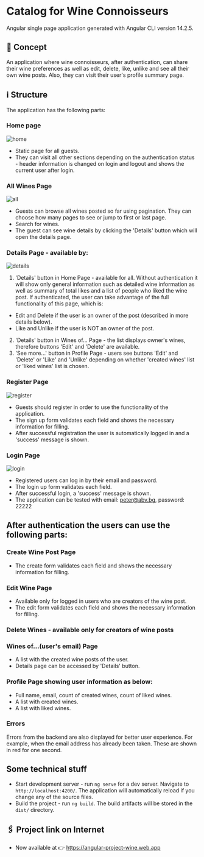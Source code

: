 # Catalog for Wine Connoisseurs
Angular single page application generated with Angular CLI version 14.2.5.
## :speech_balloon: Concept
An application where wine connoisseurs, after authentication, can share their wine preferences as well as edit, delete, like, unlike and see all their own wine posts. Also, they can visit their user's profile summary page. 
## :information_source: Structure
The application has the following parts:
### Home page
![home](https://user-images.githubusercontent.com/102145445/206907516-a0e10634-60eb-4c20-923c-3ac555c07cd8.jpg)
* Static page for all guests.
* They can visit all other sections depending on the authentication status - header information is changed on login and logout and shows the current user after login.
### All Wines Page
![all](https://user-images.githubusercontent.com/102145445/206907921-f47fc6a0-2e05-40b9-acea-b5630f278d2d.jpg)
* Guests can browse all wines posted so far using pagination. They can choose how many pages to see or jump to first or last page.
* Search for wines.
* The guest can see wine details by clicking the 'Details' button which will open the details page.
### Details Page - available by:
![details](https://user-images.githubusercontent.com/102145445/206908370-99030bb8-5511-4ee6-addc-c8337cb11b8c.jpg)
1. 'Details' button in Home Page - available for all. Without authentication it will show only general information such as detailed wine information as well as summary of total likes and a list of people who liked the wine post. If authenticated, the user can take advantage of the full functionality of this page, which is:
* Edit and Delete if the user is an owner of the post (described in more details below).
* Like and Unlike if the user is NOT an owner of the post.
2. 'Details' button in Wines of... Page - the list displays owner's wines, therefore buttons 'Edit' and 'Delete' are available.
3. 'See more...' button in Profile Page - users see buttons 'Edit' and 'Delete' or 'Like' and 'Unlike' depending on whether 'created wines' list or 'liked wines' list is chosen.
### Register Page
![register](https://user-images.githubusercontent.com/102145445/206908551-3e9b03b6-506d-4254-bf36-ca0b009fc811.jpg)
* Guests should register in order to use the functionality of the application.
* The sign up form validates each field and shows the necessary information for filling.
* After successful registration the user is automatically logged in and a 'success' message is shown.
### Login Page
![login](https://user-images.githubusercontent.com/102145445/206908775-9c861855-b559-4cbd-8704-17a6c9a737bf.jpg)
* Registered users can log in by their email and password.
* The login up form validates each field.
* After successful login, a 'success' message is shown.
* The application can be tested with email: peter@abv.bg, password: 22222

## After authentication the users can use the following parts:
### Create Wine Post Page

* The create form validates each field and shows the necessary information for filling.
### Edit Wine Page
* Available only for logged in users who are creators of the wine post.
* The edit form validates each field and shows the necessary information for filling.
### Delete Wines - available only for creators of wine posts
### Wines of...(user's email) Page
* A list with the created wine posts of the user.
* Details page can be accessed by 'Details' button.
### Profile Page showing user information as below:
* Full name, email, count of created wines, count of liked wines.
* A list with created wines.
* A list with liked wines.
### Errors
Errors from the backend are also displayed for better user experience. For example, when the email address has already been taken. These are shown in red for one second.
## Some technical stuff
* Start development server - run `ng serve` for a dev server. Navigate to `http://localhost:4200/`. The application will automatically reload if you change any of the source files.
* Build the project - run `ng build`. The build artifacts will be stored in the `dist/` directory.

## :paperclips: Project link on Internet
* Now available at :point_right: https://angular-project-wine.web.app




